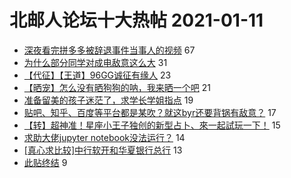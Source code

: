 # 北邮人论坛十大热帖 2021-01-11

- [深夜看完拼多多被辞退事件当事人的视频](https://bbs.byr.cn/article/WorkLife/1159864) 67
- [为什么部分同学对成电敌意这么大](https://bbs.byr.cn/article/Talking/6254225) 31
- [【代征】【王道】96GG诚征有缘人](https://bbs.byr.cn/article/Friends/1983242) 23
- [【晒宠】怎么没有晒狗狗的呐，我来晒一个吧](https://bbs.byr.cn/article/Pet/155231) 21
- [准备留美的孩子迷茫了，求学长学姐指点](https://bbs.byr.cn/article/GoAbroad/374059) 19
- [贴吧、知乎、百度等平台都是某吹？就这byr还要背锅有敌意？](https://bbs.byr.cn/article/Picture/3280909) 17
- [【转】超神准！星座小王子独创的新型占卜、來一起試玩一下！](https://bbs.byr.cn/article/Constellations/326533) 15
- [求助大佬jupyter notebook没法运行？](https://bbs.byr.cn/article/Python/25390) 14
- [[真心求比较]中行软开和华夏银行总行](https://bbs.byr.cn/article/Job/2122769) 13
- [此贴终结](https://bbs.byr.cn/article/CivilServant/45957) 9


